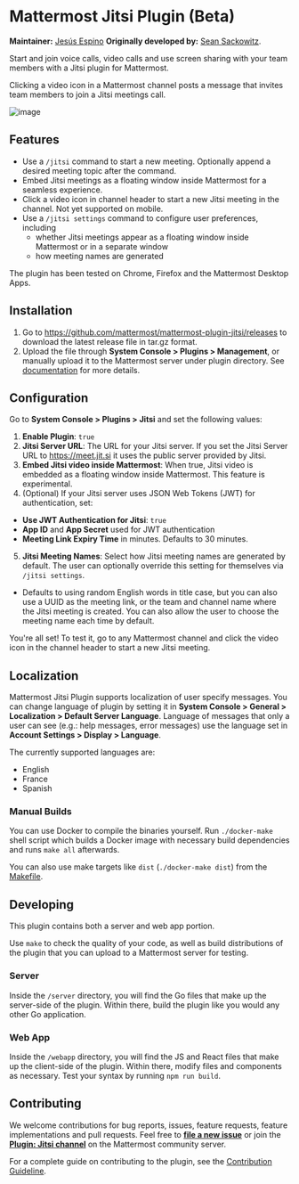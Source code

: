 # Mattermost Jitsi Plugin (Beta)

**Maintainer:** [Jesús Espino](https://github.com/jespino)
**Originally developed by:** [Sean Sackowitz](https://github.com/seansackowitz).

Start and join voice calls, video calls and use screen sharing with your team members with a Jitsi plugin for Mattermost.

Clicking a video icon in a Mattermost channel posts a message that invites team members to join a Jitsi meetings call.

![image](https://user-images.githubusercontent.com/13119842/82381170-ba500680-99f7-11ea-8254-d4503999783e.png)

## Features

- Use a `/jitsi` command to start a new meeting. Optionally append a desired meeting topic after the command.
- Embed Jitsi meetings as a floating window inside Mattermost for a seamless experience.
- Click a video icon in channel header to start a new Jitsi meeting in the channel. Not yet supported on mobile.
- Use a `/jitsi settings` command to configure user preferences, including
    - whether Jitsi meetings appear as a floating window inside Mattermost or in a separate window
    - how meeting names are generated

The plugin has been tested on Chrome, Firefox and the Mattermost Desktop Apps.

## Installation

1. Go to https://github.com/mattermost/mattermost-plugin-jitsi/releases to download the latest release file in tar.gz format.
2. Upload the file through **System Console > Plugins > Management**, or manually upload it to the Mattermost server under plugin directory. See [documentation](https://docs.mattermost.com/administration/plugins.html#set-up-guide) for more details.

## Configuration

Go to **System Console > Plugins > Jitsi** and set the following values:

1. **Enable Plugin**: ``true``
2. **Jitsi Server URL**: The URL for your Jitsi server. If you set the Jitsi Server URL to https://meet.jit.si it uses the public server provided by Jitsi.
3. **Embed Jitsi video inside Mattermost**: When true, Jitsi video is embedded as a floating window inside Mattermost. This feature is experimental.
4. (Optional) If your Jitsi server uses JSON Web Tokens (JWT) for authentication, set:

  - **Use JWT Authentication for Jitsi**: ``true``
  - **App ID** and **App Secret** used for JWT authentication
  - **Meeting Link Expiry Time** in minutes. Defaults to 30 minutes.
  
5. **Jitsi Meeting Names**: Select how Jitsi meeting names are generated by default. The user can optionally override this setting for themselves via `/jitsi settings`.

  - Defaults to using random English words in title case, but you can also use a UUID as the meeting link, or the team and channel name where the Jitsi meeting is created. You can also allow the user to choose the meeting name each time by default.

You're all set! To test it, go to any Mattermost channel and click the video icon in the channel header to start a new Jitsi meeting.

## Localization

Mattermost Jitsi Plugin supports localization of user specify messages. You can change language of plugin by setting it in **System Console > General > Localization > Default Server Language**. Language of messages that only a user can see (e.g.: help messages, error messages) use the language set in **Account Settings > Display > Language**.

The currently supported languages are:
- English
- France
- Spanish

### Manual Builds

You can use Docker to compile the binaries yourself. Run `./docker-make` shell script which builds a Docker image with necessary build dependencies and runs `make all` afterwards.

You can also use make targets like `dist` (`./docker-make dist`) from the [Makefile](./Makefile).

## Developing

This plugin contains both a server and web app portion.

Use `make` to check the quality of your code, as well as build distributions of the plugin that you can upload to a Mattermost server for testing.

### Server

Inside the `/server` directory, you will find the Go files that make up the server-side of the plugin. Within there, build the plugin like you would any other Go application.

### Web App

Inside the `/webapp` directory, you will find the JS and React files that make up the client-side of the plugin. Within there, modify files and components as necessary. Test your syntax by running `npm run build`.

## Contributing

We welcome contributions for bug reports, issues, feature requests, feature implementations and pull requests. Feel free to [**file a new issue**](https://github.com/mattermost/mattermost-plugin-jitsi/issues/new/choose) or join the [**Plugin: Jitsi channel**](https://community.mattermost.com/core/channels/plugin-jitsi) on the Mattermost community server.

For a complete guide on contributing to the plugin, see the [Contribution Guideline](CONTRIBUTING.md).

